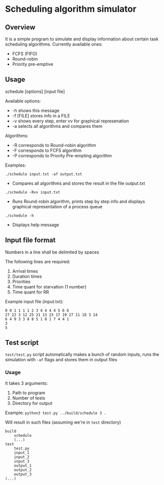 # Scheduling algorithm simulator
## Overview
It is a simple program to simulate and display information about certain task scheduling algorithms. 
Currently available ones:
- FCFS (FIFO)
- Round-robin
- Priority pre-emptive

## Usage
schedule [options] [input file]

Available options:
 - -h shows this message
 - -f [FILE] stores info in a FILE
 - -v shows every step, enter vv for graphical represenation
 - -a selects all algorithms and compares them

Algorithms:
 - -R corresponds to Round-robin algorithm
 - -F corresponds to FCFS algorithm
 - -P corresponds to Priority Pre-empting algorithm

Examples:

`./schedule input.txt -af output.txt`
* Compares all algorithms and stores the result in the file output.txt

`./schedule -Rvv input.txt`
* Runs Round-robin algorithm, prints step by step info and displays graphical representation of a process queue

`./schedule -h`
* Displays help message

## Input file format
Numbers in a line shall be delimited by spaces

The following lines are required:
1. Arrival times
2. Duration times
3. Priorities
4. Time quant for starvation (1 number)
5. Time quant for RR

Example input file (input.txt):
```
0 0 1 1 1 1 2 3 4 4 4 4 5 6 6
27 22 3 12 25 21 13 23 17 19 27 11 18 3 14
6 4 9 3 3 8 8 5 1 0 1 7 4 4 1
3
5

```
## Test script
`test/test.py` script automatically makes a bunch of random inputs, runs the simulation with `-af` flags and stores them in output files
### Usage
It takes 3 arguments:
1. Path to program
2. Number of tests
3. Directory for output

Example:
`python3 test.py ../build/schedule 3 .`

Will result in such files (assuming we're in `test` directory)
```
build
    schedule
    (...)
test
    test.py
    input_1
    input_2
    input_3
    output_1
    output_2
    output_3
(...)
```
